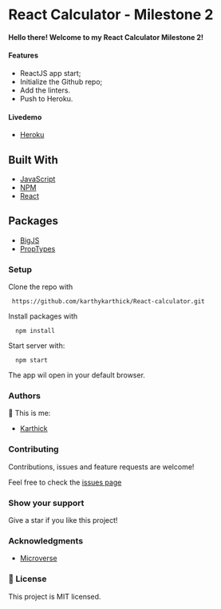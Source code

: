 # React Calculator - Milestone 2

#### Hello there! Welcome to my React Calculator Milestone 2!

#### Features
- ReactJS app start;
- Initialize the Github repo;
- Add the linters.
- Push to Heroku.

#### Livedemo

- [Heroku](https://dazzling-chandrasekhar-40a8ca.netlify.app/)

## Built With

- [JavaScript](https://www.javascript.com/)
- [NPM](https://www.npmjs.com/)
- [React](https://reactjs.org/)

## Packages
- [BigJS](https://github.com/MikeMcl/big.js/)
- [PropTypes](https://www.npmjs.com/package/prop-types)

### Setup

Clone the repo with

```
 https://github.com/karthykarthick/React-calculator.git
```

Install packages with

```
  npm install
```

Start server with:

```
  npm start
```

The app wil open in your default browser.

### Authors

👤 This is me:

- [Karthick](karthykarthick.netlify.app/)

### Contributing

Contributions, issues and feature requests are welcome!

Feel free to check the [issues page](https://github.com/tadeuasarro/react-calculator/issues)

### Show your support

Give a star if you like this project!

### Acknowledgments

- [Microverse](https://www.microverse.org/)

### 📝 License

This project is MIT licensed.